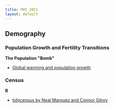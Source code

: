 ```yaml
---
title: PHI 2021
layout: default
---
```


## Demography

### Population Growth and Fertility Transitions

**The Population "Bomb"**
   * [Global warming and population growth](https://jlgodwin.github.io/PHI2021/Readings/BongaartsONeill2018.pdf)


### Census

**R**
   * [tidycensus by Neal Marquez and Connor Gilroy](https://jlgodwin.github.io/PHI2021/Tutorials/tidycensus-tutorial.rmd)

